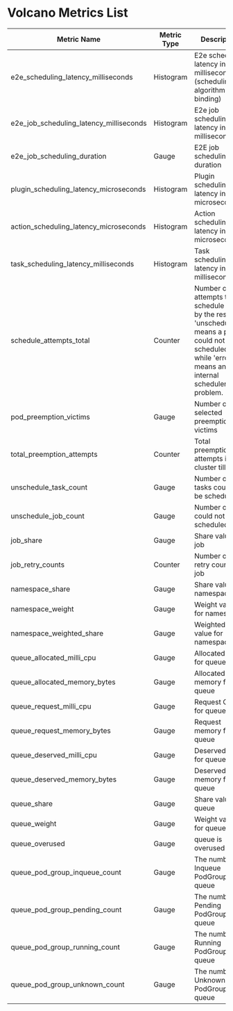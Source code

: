 # Volcano Metrics List
|Metric Name|Metric Type|Description|Labels|
| ---------- | ----------- | ----------- | ----------- |
|e2e_scheduling_latency_milliseconds|Histogram|E2e scheduling latency in milliseconds (scheduling algorithm + binding)||
|e2e_job_scheduling_latency_milliseconds|Histogram|E2e job scheduling latency in milliseconds||
|e2e_job_scheduling_duration|Gauge|E2E job scheduling duration|labels=["job_name", "queue", "job_namespace"]|
|plugin_scheduling_latency_microseconds|Histogram|Plugin scheduling latency in microseconds|labels=["plugin", "OnSession"]|
|action_scheduling_latency_microseconds|Histogram|Action scheduling latency in microseconds|labels=["action"]|
|task_scheduling_latency_milliseconds|Histogram|Task scheduling latency in milliseconds||
|schedule_attempts_total|Counter|Number of attempts to schedule pods, by the result. 'unschedulable' means a pod could not be scheduled, while 'error' means an internal scheduler problem.|labels=["result"]|
|pod_preemption_victims|Gauge|Number of selected preemption victims||
|total_preemption_attempts|Counter|Total preemption attempts in the cluster till now||
|unschedule_task_count|Gauge|Number of tasks could not be scheduled|labels=["job_id"]|
|unschedule_job_count|Gauge|Number of jobs could not be scheduled||
|job_share|Gauge|Share value for job|labels=["job_ns", "job_id"]|
|job_retry_counts|Counter|Number of retry counts for job|labels=["job_id"]|
|namespace_share|Gauge|Share value for namespace|labels=["namespace_name"]|
|namespace_weight|Gauge|Weight value for namespace|labels=["namespace_name"]|
|namespace_weighted_share|Gauge|Weighted share value for namespace|labels=["namespace_name"]|
|queue_allocated_milli_cpu|Gauge|Allocated CPU for queue|labels=["queue_name"]|
|queue_allocated_memory_bytes|Gauge|Allocated memory for queue|labels=["queue_name"]|
|queue_request_milli_cpu|Gauge|Request CPU for queue|labels=["queue_name"]|
|queue_request_memory_bytes|Gauge|Request memory for queue|labels=["queue_name"]|
|queue_deserved_milli_cpu|Gauge|Deserved CPU for queue|labels=["queue_name"]|
|queue_deserved_memory_bytes|Gauge|Deserved memory for queue|labels=["queue_name"]|
|queue_share|Gauge|Share value for queue|labels=["queue_name"]|
|queue_weight|Gauge|Weight value for queue|labels=["queue_name"]|
|queue_overused|Gauge|queue is overused or not|labels=["queue_name"]|
|queue_pod_group_inqueue_count|Gauge|The number of Inqueue PodGroup in queue|labels=["queue_name"]|
|queue_pod_group_pending_count|Gauge|The number of Pending PodGroup in queue|labels=["queue_name"]|
|queue_pod_group_running_count|Gauge|The number of Running PodGroup in queue|labels=["queue_name"]|
|queue_pod_group_unknown_count|Gauge|The number of Unknown PodGroup in queue|labels=["queue_name"]|